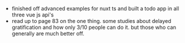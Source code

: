 - finished off advanced examples for nuxt ts and built a todo app in all three vue js api's
- read up to page 83 on the one thing. some studies about delayed gratification and how only 3/10 people can do it. but those who can generally are much better off.
